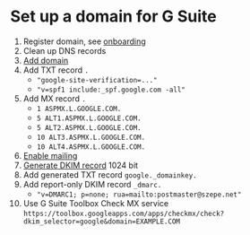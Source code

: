 # Set up a domain for G Suite

1. Register domain, see [onboarding](/Onboarding.md)
1. Clean up DNS records
1. [Add domain](https://admin.google.com/AdminHome#Domains:)
1. Add TXT record `.`
   - `"google-site-verification=..."`
   - `"v=spf1 include:_spf.google.com -all"`
1. Add MX record `.`
   - `1 ASPMX.L.GOOGLE.COM.`
   - `5 ALT1.ASPMX.L.GOOGLE.COM.`
   - `5 ALT2.ASPMX.L.GOOGLE.COM.`
   - `10 ALT3.ASPMX.L.GOOGLE.COM.`
   - `10 ALT4.ASPMX.L.GOOGLE.COM.`
1. [Enable mailing](https://admin.google.com/AdminHome#Domains:)
1. [Generate DKIM record](https://admin.google.com/AdminHome#AppDetails:service=email&flyout=authenticate_email)
   1024 bit
1. Add generated TXT record `google._domainkey.`
1. Add report-only DKIM record `_dmarc.`
   - `"v=DMARC1; p=none; rua=mailto:postmaster@szepe.net"`
1. Use G Suite Toolbox Check MX service  
   `https://toolbox.googleapps.com/apps/checkmx/check?dkim_selector=google&domain=EXAMPLE.COM`
